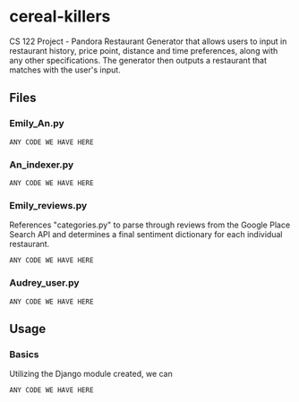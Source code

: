 # cereal-killers

CS 122 Project - Pandora Restaurant Generator that allows users to input in restaurant history, price point, distance and time preferences, along with any other specifications. The generator then outputs a restaurant that matches with the user's input. 

## Files

### Emily_An.py

```
ANY CODE WE HAVE HERE
```

### An_indexer.py

```
ANY CODE WE HAVE HERE
```

### Emily_reviews.py
References "categories.py" to parse through reviews from the Google Place Search API and determines a final sentiment dictionary for each individual restaurant. 

```
ANY CODE WE HAVE HERE
```

### Audrey_user.py

```
ANY CODE WE HAVE HERE
```

## Usage

### Basics

Utilizing the Django module created, we can

```
ANY CODE WE HAVE HERE
```
